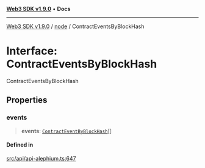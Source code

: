 [**Web3 SDK v1.9.0**](../../../README.md) • **Docs**

***

[Web3 SDK v1.9.0](../../../globals.md) / [node](../README.md) / ContractEventsByBlockHash

# Interface: ContractEventsByBlockHash

ContractEventsByBlockHash

## Properties

### events

> **events**: [`ContractEventByBlockHash`](ContractEventByBlockHash.md)[]

#### Defined in

[src/api/api-alephium.ts:647](https://github.com/Mystic-Nayy/alephium-web3/blob/ee41f5e0e7d7fb0b155fe62f05b2ac03772895ca/packages/web3/src/api/api-alephium.ts#L647)

